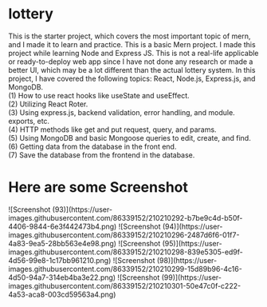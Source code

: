 # lottery
This is the starter project, which covers the most important topic of mern, and I made it to learn and practice.
This is a basic Mern project. I made this project while learning Node and Express JS. This is not a real-life applicable or ready-to-deploy web app since I have not done any research or made a better UI, which may be a lot different than the actual lottery system.
In this project, I have covered the following topics: React, Node.js, Express.js, and MongoDB.
 <br/>
 (1) How to use react hooks like useState and useEffect.  <br/>
 (2) Utilizing React Roter. <br/>
 (3) Using express.js, backend validation, error handling, and module. exports, etc. <br/>
 (4) HTTP methods like get and put request, query, and params. <br/>
 (5) Using MongoDB and basic Mongoose queries to edit, create, and find. <br/>
 (6) Getting data from the database in the front end. <br/>
 (7) Save the database from the frontend in the database.   <br/>
 
 <h1> Here are some Screenshot </h1>
![Screenshot (93)](https://user-images.githubusercontent.com/86339152/210210292-b7be9c4d-b50f-4406-9844-6e3f442473b4.png)
![Screenshot (94)](https://user-images.githubusercontent.com/86339152/210210296-2487d6f6-01f7-4a83-9ea5-28bb563e4e98.png)
![Screenshot (95)](https://user-images.githubusercontent.com/86339152/210210298-839e5305-ed9f-4d56-99e8-1c17bb961210.png)
![Screenshot (98)](https://user-images.githubusercontent.com/86339152/210210299-15d89b96-4c16-4d50-94a7-314eb4ba3e22.png)
![Screenshot (99)](https://user-images.githubusercontent.com/86339152/210210301-50e47c0f-c222-4a53-aca8-003cd59563a4.png)
